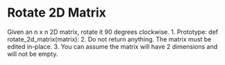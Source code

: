 # Rotate 2D Matrix 
<p>Given an n x n 2D matrix, rotate it 90 degrees clockwise.</>
1. Prototype: def rotate_2d_matrix(matrix):
2. Do not return anything. The matrix must be edited in-place.
3. You can assume the matrix will have 2 dimensions and will not be empty.
